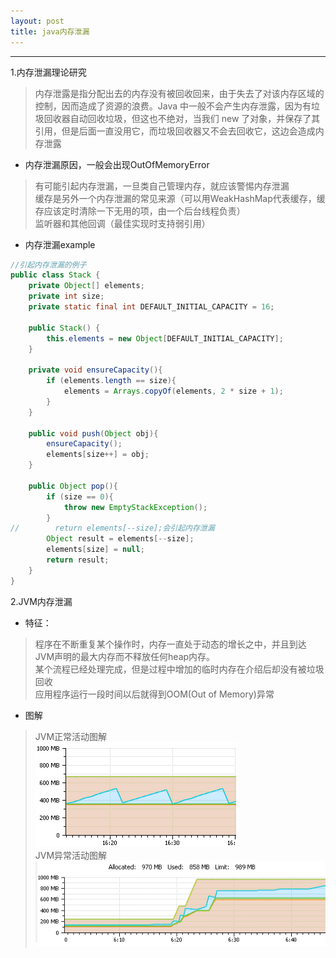```yaml
---
layout: post
title: java内存泄漏
---
```


***

1.内存泄漏理论研究
>内存泄露是指分配出去的内存没有被回收回来，由于失去了对该内存区域的控制，因而造成了资源的浪费。Java 中一般不会产生内存泄露，因为有垃圾回收器自动回收垃圾，但这也不绝对，当我们 new 了对象，并保存了其引用，但是后面一直没用它，而垃圾回收器又不会去回收它，这边会造成内存泄露<br>

+ 内存泄漏原因，一般会出现OutOfMemoryError<br>
>有可能引起内存泄漏，一旦类自己管理内存，就应该警惕内存泄漏<br>
>缓存是另外一个内存泄漏的常见来源（可以用WeakHashMap代表缓存，缓存应该定时清除一下无用的项，由一个后台线程负责）<br>
>监听器和其他回调（最佳实现时支持弱引用）

+ 内存泄漏example

```java
//引起内存泄漏的例子
public class Stack {
    private Object[] elements;
    private int size;
    private static final int DEFAULT_INITIAL_CAPACITY = 16;

    public Stack() {
        this.elements = new Object[DEFAULT_INITIAL_CAPACITY];
    }

    private void ensureCapacity(){
        if (elements.length == size){
            elements = Arrays.copyOf(elements, 2 * size + 1);
        }
    }

    public void push(Object obj){
        ensureCapacity();
        elements[size++] = obj;
    }

    public Object pop(){
        if (size == 0){
            throw new EmptyStackException();
        }
//        return elements[--size];会引起内存泄漏
        Object result = elements[--size];
        elements[size] = null;
        return result;
    }
}
```

2.JVM内存泄漏
+ 特征：<br>
>程序在不断重复某个操作时，内存一直处于动态的增长之中，并且到达JVM声明的最大内存而不释放任何heap内存。<br>
>某个流程已经处理完成，但是过程中增加的临时内存在介绍后却没有被垃圾回收<br>
>应用程序运行一段时间以后就得到OOM(Out of Memory)异常<br>

+ 图解<br>
>JVM正常活动图解<br>
![](https://raw.githubusercontent.com/nanhuirong/nanhuirong.github.io/master/_posts/leakage-normal.gif)<br>
>JVM异常活动图解<br>
![](https://raw.githubusercontent.com/nanhuirong/nanhuirong.github.io/master/_posts/leakage-nonormal.gif)<br>
